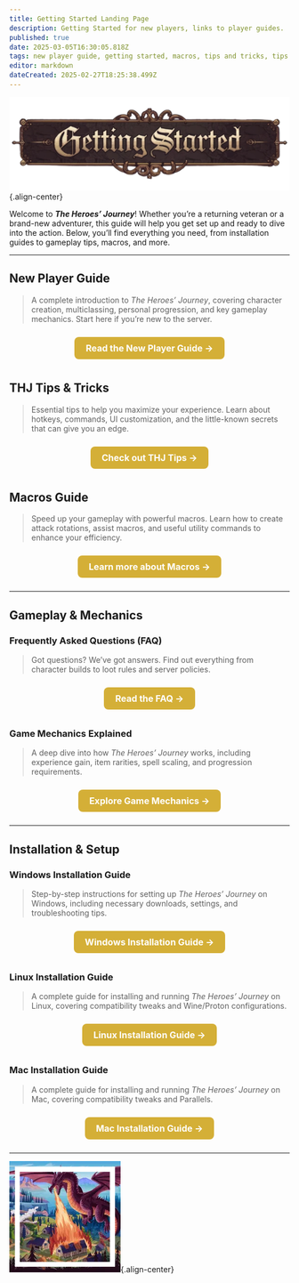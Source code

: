 ```yaml
---
title: Getting Started Landing Page
description: Getting Started for new players, links to player guides.
published: true
date: 2025-03-05T16:30:05.818Z
tags: new player guide, getting started, macros, tips and tricks, tips & tricks, gameplay, mechanics, installation guide
editor: markdown
dateCreated: 2025-02-27T18:25:38.499Z
---
```


![gettingstartedbanner.webp](/gettingstartedbanner.webp){.align-center} 

Welcome to ***The Heroes’ Journey***! Whether you’re a returning veteran or a brand-new adventurer, this guide will help you get set up and ready to dive into the action. Below, you’ll find everything you need, from installation guides to gameplay tips, macros, and more.  

---

## **New Player Guide**  
> A complete introduction to *The Heroes’ Journey*, covering character creation, multiclassing, personal progression, and key gameplay mechanics. Start here if you’re new to the server.  

<div style="text-align: center;">
    <a href="https://wiki.heroesjourneyemu.com/en/getting-started/new-player-guide" style="display: inline-block; padding: 10px 20px; margin: 10px 0; font-size: 16px; font-weight: bold; color: #fff; background: #d4af37; border-radius: 8px; text-decoration: none;">Read the New Player Guide →</a>
</div>

## **THJ Tips & Tricks**  
> Essential tips to help you maximize your experience. Learn about hotkeys, commands, UI customization, and the little-known secrets that can give you an edge.  

<div style="text-align: center;">
    <a href="https://wiki.heroesjourneyemu.com/en/getting-started/THJ-Tips" style="display: inline-block; padding: 10px 20px; margin: 10px 0; font-size: 16px; font-weight: bold; color: #fff; background: #d4af37; border-radius: 8px; text-decoration: none;">Check out THJ Tips →</a>
</div>

## **Macros Guide**  
> Speed up your gameplay with powerful macros. Learn how to create attack rotations, assist macros, and useful utility commands to enhance your efficiency.  

<div style="text-align: center;">
    <a href="https://wiki.heroesjourneyemu.com/en/getting-started/macros" style="display: inline-block; padding: 10px 20px; margin: 10px 0; font-size: 16px; font-weight: bold; color: #fff; background: #d4af37; border-radius: 8px; text-decoration: none;">Learn more about Macros →</a>
</div>

---

## **Gameplay & Mechanics**  

### **Frequently Asked Questions (FAQ)**  
> Got questions? We’ve got answers. Find out everything from character builds to loot rules and server policies.  

<div style="text-align: center;">
    <a href="https://wiki.heroesjourneyemu.com/en/FAQs/" style="display: inline-block; padding: 10px 20px; margin: 10px 0; font-size: 16px; font-weight: bold; color: #fff; background: #d4af37; border-radius: 8px; text-decoration: none;">Read the FAQ →</a>
</div>

### **Game Mechanics Explained**  
> A deep dive into how *The Heroes’ Journey* works, including experience gain, item rarities, spell scaling, and progression requirements.  

<div style="text-align: center;">
    <a href="https://wiki.heroesjourneyemu.com/en/getting-started/game-mechanics" style="display: inline-block; padding: 10px 20px; margin: 10px 0; font-size: 16px; font-weight: bold; color: #fff; background: #d4af37; border-radius: 8px; text-decoration: none;">Explore Game Mechanics →</a>
</div>

---

## **Installation & Setup**  

### **Windows Installation Guide**  
> Step-by-step instructions for setting up *The Heroes’ Journey* on Windows, including necessary downloads, settings, and troubleshooting tips.  

<div style="text-align: center;">
    <a href="https://wiki.heroesjourneyemu.com/en/getting-started/installation-guide" style="display: inline-block; padding: 10px 20px; margin: 10px 0; font-size: 16px; font-weight: bold; color: #fff; background: #d4af37; border-radius: 8px; text-decoration: none;">Windows Installation Guide →</a>
</div>

### **Linux Installation Guide**  
> A complete guide for installing and running *The Heroes’ Journey* on Linux, covering compatibility tweaks and Wine/Proton configurations.  

<div style="text-align: center;">
    <a href="https://wiki.heroesjourneyemu.com/en/getting-started/linux" style="display: inline-block; padding: 10px 20px; margin: 10px 0; font-size: 16px; font-weight: bold; color: #fff; background: #d4af37; border-radius: 8px; text-decoration: none;">Linux Installation Guide →</a>
</div>

### **Mac Installation Guide**  
> A complete guide for installing and running *The Heroes’ Journey* on Mac, covering compatibility tweaks and Parallels.  

<div style="text-align: center;">
    <a href="https://wiki.heroesjourneyemu.com/en/getting-started/mac" style="display: inline-block; padding: 10px 20px; margin: 10px 0; font-size: 16px; font-weight: bold; color: #fff; background: #d4af37; border-radius: 8px; text-decoration: none;">Mac Installation Guide →</a>
</div>

---

![pagebreak2.webp](/pagebreak2.webp){.align-center}
